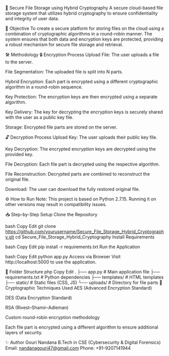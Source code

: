 🔐 Secure File Storage using Hybrid Cryptography
A secure cloud-based file storage system that utilizes hybrid cryptography to ensure confidentiality and integrity of user data.

🚀 Objective
To create a secure platform for storing files on the cloud using a combination of cryptographic algorithms in a round-robin manner. The system ensures that both data and encryption keys are protected, providing a robust mechanism for secure file storage and retrieval.

🛠️ Methodology
🔒 Encryption Process
Upload File: The user uploads a file to the server.

File Segmentation: The uploaded file is split into N parts.

Hybrid Encryption: Each part is encrypted using a different cryptographic algorithm in a round-robin sequence.

Key Protection: The encryption keys are then encrypted using a separate algorithm.

Key Delivery: The key for decrypting the encryption keys is securely shared with the user as a public key file.

Storage: Encrypted file parts are stored on the server.

🔓 Decryption Process
Upload Key: The user uploads their public key file.

Key Decryption: The encrypted encryption keys are decrypted using the provided key.

File Decryption: Each file part is decrypted using the respective algorithm.

File Reconstruction: Decrypted parts are combined to reconstruct the original file.

Download: The user can download the fully restored original file.

⚙️ How to Run
Note: This project is based on Python 2.7.15. Running it on other versions may result in compatibility issues.

📥 Step-by-Step Setup
Clone the Repository

bash
Copy
Edit
git clone https://github.com/yourusername/Secure_File_Storage_Hybrid_Cryptography.git
cd Secure_File_Storage_Hybrid_Cryptography
Install Requirements

bash
Copy
Edit
pip install -r requirements.txt
Run the Application

bash
Copy
Edit
python app.py
Access via Browser Visit http://localhost:5000 to use the application.

📁 Folder Structure
php
Copy
Edit
.
├── app.py                     # Main application file
├── requirements.txt           # Python dependencies
├── templates/                 # HTML templates
├── static/                    # Static files (CSS, JS)
└── uploads/                   # Directory for file parts
🔐 Cryptographic Techniques Used
AES (Advanced Encryption Standard)

DES (Data Encryption Standard)

RSA (Rivest–Shamir–Adleman)

Custom round-robin encryption methodology

Each file part is encrypted using a different algorithm to ensure additional layers of security.

✨ Author
Gouri Nandana
B.Tech in CSE (Cybersecurity & Digital Forensics)
Email: nandanagouri47@gmail.com
Phone: +91-9207141944
